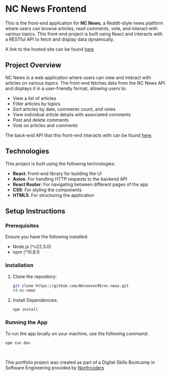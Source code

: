 # NC News Frontend

This is the front-end application for **NC News**, a Reddit-style news platform where users can browse articles, read comments, vote, and interact with various topics. This front-end project is built using React and interacts with a RESTful API to fetch and display data dynamically.

A link to the hosted site can be found [here](https://66e41ec653881a0b0f03ff4a--agreaves-nc-news.netlify.app/)

## Project Overview

NC News is a web application where users can view and interact with articles on various topics. The front-end fetches data from the NC News API and displays it in a user-friendly format, allowing users to:

- View a list of articles
- Filter articles by topics
- Sort articles by date, comments count, and votes
- View individual article details with associated comments
- Post and delete comments
- Vote on articles and comments

The back-end API that this front-end interacts with can be found [here](https://github.com/AGreaves99/nc-news).

## Technologies

This project is built using the following technologies:

- **React**: Front-end library for building the UI
- **Axios**: For handling HTTP requests to the backend API
- **React Router**: For navigating between different pages of the app
- **CSS**: For styling the components
- **HTML5**: For structuring the application

## Setup Instructions

### Prerequisites

Ensure you have the following installed:

- Node.js (^v22.3.0)
- npm (^10.8.1)

### Installation

1. Clone the repository:
   ```bash
   git clone https://github.com/AGreaves99/nc-news.git
   cd nc-news
   ```
2. Install Dependencies:
   ```
   npm install
   ```

### Running the App

To run the app locally on your machine, use the following command:

```
npm run dev
```

&nbsp;

This portfolio project was created as part of a Digital Skills Bootcamp in Software Engineering provided by [Northcoders](https://northcoders.com/)
